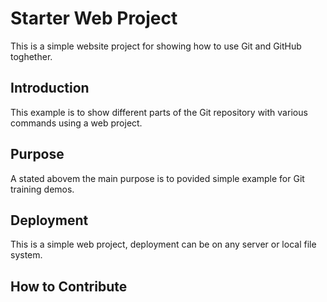 # Starter Web Project
This is a simple website project for showing how to use Git and GitHub toghether.

## Introduction
This example is to show different parts of the Git repository with various commands using a web project.

## Purpose
A stated abovem the main purpose is to povided simple example for Git training demos. 

## Deployment 
This is a simple web project, deployment can be on any server or local file system.

## How to Contribute
